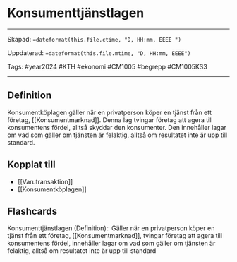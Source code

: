 # Konsumenttjänstlagen

---
Skapad: `=dateformat(this.file.ctime, "D, HH:mm, EEEE ")`

Uppdaterad: `=dateformat(this.file.mtime, "D, HH:mm, EEEE")`

Tags: #year2024 #KTH #ekonomi #CM1005 #begrepp #CM1005KS3

---

## Definition

Konsumentköplagen gäller när en privatperson köper en tjänst från ett företag, [[Konsumentmarknad]]. Denna lag tvingar företag att agera till konsumentens fördel, alltså skyddar den konsumenter. Den innehåller lagar om vad som gäller om tjänsten är felaktig, alltså om resultatet inte är upp till standard.

## Kopplat till

- [[Varutransaktion]]
- [[Konsumentköplagen]]

## Flashcards

Konsumenttjänstlagen (Definition):: Gäller när en privatperson köper en tjänst från ett företag, [[Konsumentmarknad]], tvingar företag att agera till konsumentens fördel, innehåller lagar om vad som gäller om tjänsten är felaktig, alltså om resultatet inte är upp till standard
<!--SR:!2024-03-12,15,270!2024-03-06,4,272-->
